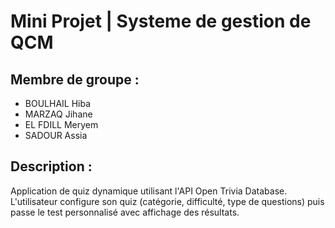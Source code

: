 # Mini Projet | Systeme de gestion de QCM

## Membre de groupe :
- BOULHAIL Hiba
- MARZAQ Jihane
- EL FDILL Meryem
- SADOUR Assia

## Description :
Application de quiz dynamique utilisant l'API Open Trivia Database. 
L'utilisateur configure son quiz (catégorie, difficulté, type de questions) 
puis passe le test personnalisé avec affichage des résultats.
